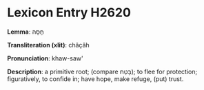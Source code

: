 # Lexicon Entry H2620

**Lemma**: חָסָה

**Transliteration (xlit)**: châçâh

**Pronunciation**: khaw-saw'

**Description**:
a primitive root; (compare בָּטַח); to flee for protection; figuratively, to confide in; have hope, make refuge, (put) trust.
